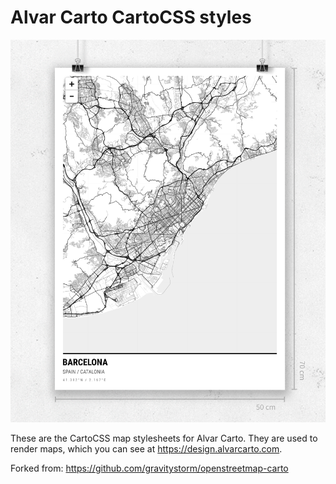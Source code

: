 # Alvar Carto CartoCSS styles

![screenshot](docs/screenshot.png)

These are the CartoCSS map stylesheets for Alvar Carto. They are used to render maps, which you can see at https://design.alvarcarto.com.

Forked from: https://github.com/gravitystorm/openstreetmap-carto

